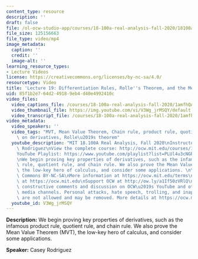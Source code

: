 ```yaml
---
content_type: resource
description: ''
draft: false
file: /ol-ocw-studio-app/courses/18-100a-real-analysis-fall-2020/18100a-lecture-19-multicam_360p_16_9.mp4
file_size: 125156663
file_type: video/mp4
image_metadata:
  caption: ''
  credit: ''
  image-alt: ''
learning_resource_types:
- Lecture Videos
license: https://creativecommons.org/licenses/by-nc-sa/4.0/
resourcetype: Video
title: 'Lecture 19: Differentiation Rules, Rolle''s Theorem, and the Mean Value Theorem'
uid: 85f1b2e7-64d2-4918-9eb4-d40e4992410c
video_files:
  video_captions_file: /courses/18-100a-real-analysis-fall-2020/1amfhQA2YEpNhkZSG5NGFQKW3te6BKAef_transcript.webvtt
  video_thumbnail_file: https://img.youtube.com/vi/V3Wg_jrMSQY/default.jpg
  video_transcript_file: /courses/18-100a-real-analysis-fall-2020/1amfhQA2YEpNhkZSG5NGFQKW3te6BKAef_transcript.pdf
video_metadata:
  video_speakers: ''
  video_tags: "MVT, Mean Value Theorem, Chain rule, product rule, quotient rule, operations\
    \ on derivatives, Rolle\u2019s theorem"
  youtube_description: "MIT 18.100A Real Analysis, Fall 2020\nInstructor: Dr. Casey\
    \ Rodriguez\nView the complete course: http://ocw.mit.edu/courses/18-100a-real-analysis-fall-2020/\n\
    YouTube Playlist: https://www.youtube.com/playlist?list=PLUl4u3cNGP61O7HkcF7UImpM0cR_L2gSw\n\
    \nWe begin proving key properties of derivatives, such as the infamous product\
    \ rule, quotient rule, and chain rule. We also prove the Mean Value Theorem (MVT),\
    \ the low-key hero of calculus, and consider some applications. \n\nLicense: Creative\
    \ Commons BY-NC-SA\nMore information at https://ocw.mit.edu/terms\nMore courses\
    \ at https://ocw.mit.edu\nSupport OCW at http://ow.ly/a1If50zVRlQ\n\nWe encourage\
    \ constructive comments and discussion on OCW\u2019s YouTube and other social\
    \ media channels. Personal attacks, hate speech, trolling, and inappropriate comments\
    \ are not allowed and may be removed. More details at https://ocw.mit.edu/comments."
  youtube_id: V3Wg_jrMSQY
---
```

**Description:** We begin proving key properties of derivatives, such as the infamous product rule, quotient rule, and chain rule. We also prove the Mean Value Theorem (MVT), the low-key hero of calculus, and consider some applications.

**Speaker:** Casey Rodriguez
